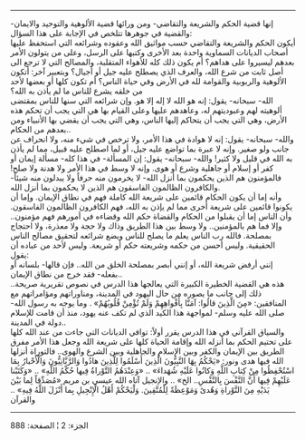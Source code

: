 ------------------------------------------------------------------------

إنها قضية الحكم والشريعة والتقاضي- ومن ورائها قضية الألوهية والتوحيد
والايمان- والقضية في جوهرها تتلخص في الإجابة على هذا السؤال:  
أيكون الحكم والشريعة والتقاضي حسب مواثيق الله وعقوده وشرائعه التي استحفظ
عليها أصحاب الديانات السماوية واحدة بعد الأخرى وكتبها على الرسل، وعلى من
يتولون الأمر بعدهم ليسيروا على هداهم؟ أم يكون ذلك كله للأهواء المتقلبة،
والمصالح التي لا ترجع الى أصل ثابت من شرع الله، والعرف الذي يصطلح عليه
جيل أو أجيال؟ وبتعبير آخر: أتكون الألوهية والربوبية والقوامة لله في
الأرض وفي حياة الناس؟ أم تكون كلها أو بعضها لأحد من خلقه يشرع للناس ما
لم يأذن به الله؟  
الله- سبحانه- يقول: إنه هو الله لا إله إلا هو. وإن شرائعه التي سنها
للناس بمقتضى ألوهيته لهم وعبوديتهم له، وعاهدهم عليها وعلى القيام بها هي
التي يجب أن تحكم هذه الأرض، وهي التي يجب أن يتحاكم إليها الناس، وهي التي
يجب أن يقضي بها الأنبياء ومن بعدهم من الحكام..  
والله- سبحانه- يقول: إنه لا هوادة في هذا الأمر، ولا ترخص في شيء منه، ولا
انحراف عن جانب ولو صغير. وإنه لا عبرة بما تواضع عليه جيل، أو لما اصطلح
عليه قبيل، مما لم يأذن به الله في قليل ولا كثير! والله- سبحانه- يقول: إن
المسألة- في هذا كله- مسألة إيمان أو كفر أو إسلام أو جاهلية وشرع أو هوى.
وإنه لا وسط في هذا الأمر ولا هدنة ولا صلح! فالمؤمنون هم الذين يحكمون بما
أنزل الله- لا يخرمون منه حرفاً ولا يبدلون منه شيئاً- والكافرون الظالمون
الفاسقون هم الذين لا يحكمون بما أنزل الله.  
وأنه إما أن يكون الحكام قائمين على شريعة الله كاملة فهم في نطاق الإيمان.
وإما أن يكونوا قائمين على شريعة أخرى مما لم يإذن به الله، فهم الكافرون
الظالمون الفاسقون. وأن الناس إما أن يقبلوا من الحكام والقضاة حكم الله
وقضاءه في أمورهم فهم مؤمنون.. وإلا فما هم بالمؤمنين.. ولا وسط بين هذا
الطريق وذاك ولا حجة ولا معذرة، ولا احتجاج بمصلحة. فالله رب الناس يعلم ما
يصلح للناس ويضع شرائعه لتحقيق مصالح الناس الحقيقية. وليس أحسن من حكمه
وشريعته حكم أو شريعة. وليس لأحد من عباده أن يقول:  
إنني أرفض شريعة الله، أو إنني أبصر بمصلحة الخلق من الله.. فإن قالها-
بلسانه أو بفعله- فقد خرج من نطاق الإيمان..  
هذه هي القضية الخطيرة الكبيرة التي يعالجها هذا الدرس في نصوص تقريرية
صريحة.. ذلك إلى جانب ما يصوره من حال اليهود في المدينة، ومناوراتهم
ومؤامراتهم مع المنافقين: «مِنَ الَّذِينَ قالُوا: آمَنَّا بِأَفْواهِهِمْ وَلَمْ تُؤْمِنْ قُلُوبُهُمْ»
. وما يوجه به رسول الله- صلى الله عليه وسلم- لمواجهة هذا الكيد الذي لم
تكف عنه يهود، منذ أن قامت للإسلام دولة في المدينة..  
والسياق القرآني في هذا الدرس يقرر أولاً: توافي الديانات التي جاءت من عند
الله كلها على تحتيم الحكم بما أنزله الله وإقامة الحياة كلها على شريعة
الله وجعل هذا الأمر مفرق الطريق بين الإيمان والكفر وبين الإسلام
والجاهلية وبين الشرع والهوى.. فالتوراة أنزلها الله فيها هدى ونور: «يَحْكُمُ
بِهَا النَّبِيُّونَ الَّذِينَ أَسْلَمُوا لِلَّذِينَ هادُوا وَالرَّبَّانِيُّونَ وَالْأَحْبارُ بِمَا اسْتُحْفِظُوا مِنْ
كِتابِ اللَّهِ وَكانُوا عَلَيْهِ شُهَداءَ» .. «وَعِنْدَهُمُ التَّوْراةُ فِيها حُكْمُ اللَّهِ» ..
«وَكَتَبْنا عَلَيْهِمْ فِيها أَنَّ النَّفْسَ بِالنَّفْسِ.. الخ» .. والإنجيل آتاه الله عيسى بن
مريم «مُصَدِّقاً لِما بَيْنَ يَدَيْهِ مِنَ التَّوْراةِ وَهُدىً وَمَوْعِظَةً لِلْمُتَّقِينَ. وَلْيَحْكُمْ أَهْلُ
الْإِنْجِيلِ بِما أَنْزَلَ اللَّهُ فِيهِ» .. والقرآن

------------------------------------------------------------------------

الجزء: 2 ¦ الصفحة: 888
